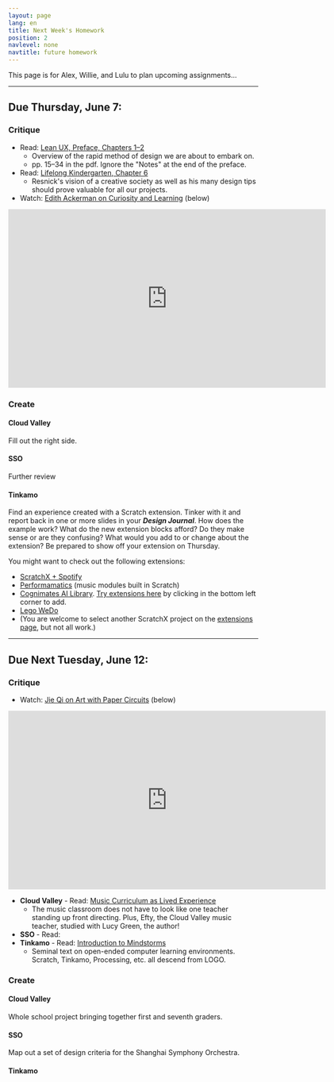 ```yaml
---
layout: page
lang: en
title: Next Week's Homework
position: 2
navlevel: none
navtitle: future homework
---
```

This page is for Alex, Willie, and Lulu to plan upcoming assignments...

***

## Due Thursday, June 7:
### Critique
* Read: [Lean UX, Preface, Chapters 1–2](https://drive.google.com/open?id=1HCQwuqg8Fr0qRZcNzMxyq0U6YRByz9uZ)
  * Overview of the rapid method of design we are about to embark on.
  * pp. 15–34 in the pdf. Ignore the "Notes" at the end of the preface.
* Read: [Lifelong Kindergarten, Chapter 6](https://drive.google.com/open?id=1WhPfNpvASjJc5bRjbXEql1u_NCucV1xI)
  * Resnick's vision of a creative society as well as his many design tips should prove valuable for all our projects.
* Watch: [Edith Ackerman on Curiosity and Learning](https://vimeo.com/144683857) (below)

<iframe src="https://player.vimeo.com/video/144683857?color=ffffff&title=0&byline=0&portrait=0" width="640" height="360" frameborder="0" webkitallowfullscreen mozallowfullscreen allowfullscreen></iframe>

### Create
#### Cloud Valley
Fill out the right side.

#### SSO
Further review

#### Tinkamo
Find an experience created with a Scratch extension. Tinker with it and report back in one or more slides in your ***Design Journal***. How does the example work? What do the new extension blocks afford? Do they make sense or are they confusing? What would you add to or change about the extension? Be prepared to show off your extension on Thursday.

You might want to check out the following extensions:
* [ScratchX + Spotify](https://ericrosenbaum.github.io/spotify-extension/)
* [Performamatics](https://scratch.mit.edu/studios/222541/) (music modules built in Scratch)
* [Cognimates AI Library](http://mitmedialab.github.io/cognimates-website/). [Try extensions here](https://codelab.cognimates.me) by clicking in the bottom left corner to add.
* [Lego WeDo](https://scratch.mit.edu/wedo)
* (You are welcome to select another ScratchX project on the [extensions page](https://scratchx.org/#extensions), but not all work.)

***

## Due Next Tuesday, June 12:
### Critique
* Watch: [Jie Qi on Art with Paper Circuits](https://vimeo.com/144683854) (below)

<iframe src="https://player.vimeo.com/video/144683854?color=ffffff&title=0&byline=0&portrait=0" width="640" height="360" frameborder="0" webkitallowfullscreen mozallowfullscreen allowfullscreen></iframe>

* **Cloud Valley** - Read: [Music Curriculum as Lived Experience](https://drive.google.com/open?id=1hY_HPJCBDIXPoECDdxsQUl0VvTMKdVbx)
  * The music classroom does not have to look like one teacher standing up front directing. Plus, Efty, the Cloud Valley music teacher, studied with Lucy Green, the author!
* **SSO** - Read:
* **Tinkamo** - Read: [Introduction to Mindstorms](https://drive.google.com/open?id=1BbpcWFCpcODie9A58WpjB578C8gMCaLA)
  * Seminal text on open-ended computer learning environments. Scratch, Tinkamo, Processing, etc. all descend from LOGO.

### Create

#### Cloud Valley
Whole school project bringing together first and seventh graders.

#### SSO
Map out a set of design criteria for the Shanghai Symphony Orchestra.

#### Tinkamo
